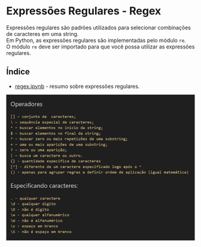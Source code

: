 # Expressões Regulares - Regex
Expressões regulares são padrões utilizados para selecionar combinações de caracteres em uma string.  
Em Python, as expressões regulares são implementadas pelo módulo `re`.  
O módulo `re` deve ser importado para que você possa utilizar as expressões regulares.  
  
## Índice
- [regex.ipynb](regex.ipynb) - resumo sobre expressões regulares.
  
![img](operadores_caracteres.png)
